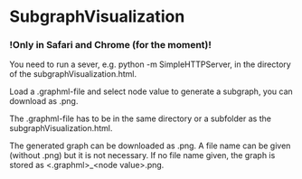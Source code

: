 # SubgraphVisualization

### !Only in Safari and Chrome (for the moment)!
You need to run a sever, e.g. python -m SimpleHTTPServer, in the directory of the subgraphVisualization.html.

Load a .graphml-file and select node value to generate a subgraph, you can download as .png.

The .graphml-file has to be in the same directory or a subfolder as the subgraphVisualization.html.

The generated graph can be downloaded as .png. A file name can be given (without .png) but it is not necessary. If no file name given, the graph is stored as <.graphml\>\_\<node value\>.png.